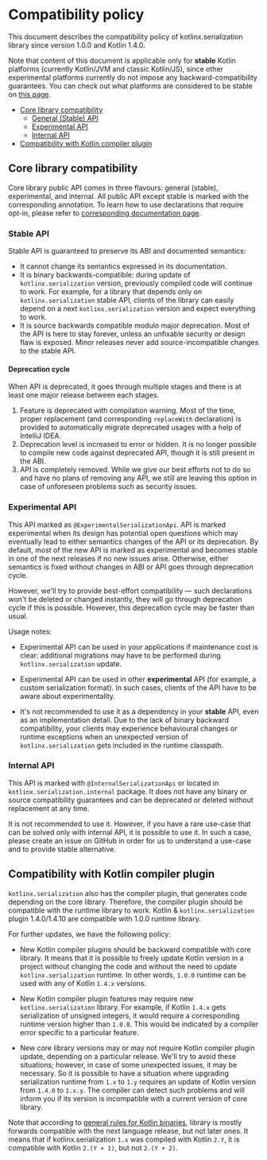 # Compatibility policy

This document describes the compatibility policy of kotlinx.serialization library since version 1.0.0 and Kotlin 1.4.0.

Note that content of this document is applicable only for **stable** Kotlin platforms (currently Kotlin/JVM and classic Kotlin/JS),
since other experimental platforms currently do not impose any backward-compatibility guarantees.
You can check out what platforms are considered to be stable on [this page](https://kotlinlang.org/docs/reference/evolution/components-stability.html).

- [Core library compatibility](#core-library-compatibility)
  * [General (Stable) API](#stable-api)
  * [Experimental API](#experimental-api)
  * [Internal API](#internal-api)
- [Compatibility with Kotlin compiler plugin](#compatibility-with-kotlin-compiler-plugin)

## Core library compatibility

Core library public API comes in three flavours: general (stable), experimental, and internal.
All public API except stable is marked with the corresponding annotation.
To learn how to use declarations that require opt-in, please refer to [corresponding documentation page](https://kotlinlang.org/docs/reference/opt-in-requirements.html#non-propagating-use).

### Stable API

Stable API is guaranteed to preserve its ABI and documented semantics:

* It cannot change its semantics expressed in its documentation.
* It is binary backwards-compatible: during update of `kotlinx.serialization` version, previously compiled code will continue to work.
    For example, for a library that depends only on `kotlinx.serialization` stable API,
    clients of the library can easily depend on a next `kotlinx.serialization` version and expect everything to work.
* It is source backwards compatible modulo major deprecation. Most of the API is here to stay forever,
unless an unfixable security or design flaw is exposed. Minor releases never add source-incompatible changes to the stable API.

#### Deprecation cycle

When API is deprecated, it goes through multiple stages and there is at least one major release between each stages.

1. Feature is deprecated with compilation warning. Most of the time, proper replacement (and corresponding `replaceWith` declaration) is provided to automatically migrate deprecated usages with a help of IntelliJ IDEA.
2. Deprecation level is increased to error or hidden. It is no longer possible to compile new code against deprecated API, though it is still present in the ABI.
3. API is completely removed. While we give our best efforts not to do so and have no plans of removing any API, we still are leaving this option in case of unforeseen problems such as security issues. 


### Experimental API

This API marked as `@ExperimentalSerializationApi`. API is marked experimental when its design has potential open questions which may eventually lead to either semantics changes of the API or its deprecation.
By default, most of the new API is marked as experimental and becomes stable in one of the next releases if no new issues arise. Otherwise, either semantics is fixed without changes in ABI or API goes through deprecation cycle.

However, we'll try to provide best-effort compatibility — such declarations won't be deleted or changed instantly,
they will go through deprecation cycle if this is possible. However, this deprecation cycle may be faster than usual.

Usage notes:

* Experimental API can be used in your applications if maintenance cost is clear: 
additional migrations may have to be performed during `kotlinx.serialization` update.

* Experimental API can be used in other **experimental** API (for example, a custom serialization format).
In such cases, clients of the API have to be aware about experimentality.

* It's not recommended to use it as a dependency in your **stable** API, even as an implementation detail.
Due to the lack of binary backward compatibility, your clients may experience behavioural changes
or runtime exceptions when an unexpected version of `kotlinx.serialization` gets included in the runtime classpath.

### Internal API

This API is marked with `@InternalSerializationApi` or located in `kotlinx.serialization.internal` package.
It does not have any binary or source compatibility guarantees and can be deprecated or deleted without replacement at any time.

It is not recommended to use it. 
However, if you have a rare use-case that can be solved only with internal API, it is possible to use it.
In such a case, please create an issue on GitHub in order for us to understand a use-case and to provide stable alternative.

## Compatibility with Kotlin compiler plugin

`kotlinx.serialization` also has the compiler plugin, that generates code depending on the core library.
Therefore, the compiler plugin should be compatible with the runtime library to work.
Kotlin & `kotlinx.serialization` plugin 1.4.0/1.4.10 are compatible with 1.0.0 runtime library.

For further updates, we have the following policy:

* New Kotlin compiler plugins should be backward compatible with core library.
It means that it is possible to freely update Kotlin version in a project without changing the code
and without the need to update `kotlinx.serialization` runtime.
In other words, `1.0.0` runtime can be used with any of Kotlin `1.4.x` versions.

* New Kotlin compiler plugin features may require new `kotlinx.serialization` library.
For example, if Kotlin `1.4.x` gets serialization of unsigned integers,
it would require a corresponding runtime version higher than `1.0.0`.
This would be indicated by a compiler error specific to a particular feature.

* New core library versions may or may not require Kotlin compiler plugin update,
depending on a particular release.
We'll try to avoid these situations; however, in case of some unexpected issues, it may be necessary.
So it is possible to have a situation where upgrading serialization runtime from `1.x` to `1.y` requires an update of Kotlin version from `1.4.0` to `1.x.y`.
The compiler can detect such problems and will inform you if its version is incompatible with a current version of core library.

Note that according to [general rules for Kotlin binaries](https://kotlinlang.org/docs/kotlin-evolution-principles.html#compatibility-options),
library is mostly forwards compatible with the next language release, but not later ones. 
It means that if kotlinx.serialization `1.x` was compiled with Kotlin `2.Y`, it is compatible with Kotlin `2.(Y + 1)`, but not
`2.(Y + 2)`.
